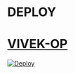 # DEPLOY

# [VIVEK-OP](https://t.me/siddhant_devil)




[![Deploy](https://www.herokucdn.com/deploy/button.svg)](https://heroku.com/deploy?template=https://github.com/shivam-op/YukkiXdeploy)  
